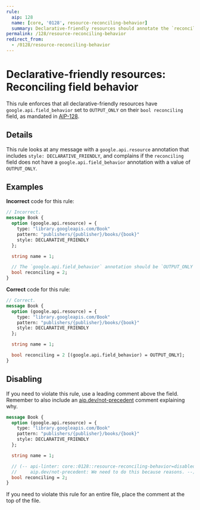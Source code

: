 ```yaml
---
rule:
  aip: 128
  name: [core, '0128', resource-reconciling-behavior]
  summary: Declarative-friendly resources should annotate the `reconciling` field as `OUTPUT_ONLY`.
permalink: /128/resource-reconciling-behavior
redirect_from:
  - /0128/resource-reconciling-behavior
---
```


# Declarative-friendly resources: Reconciling field behavior

This rule enforces that all declarative-friendly resources have
`google.api.field_behavior` set to `OUTPUT_ONLY` on their `bool
reconciling` field, as mandated in [AIP-128][].

## Details

This rule looks at any message with a `google.api.resource` annotation that
includes `style: DECLARATIVE_FRIENDLY`, and complains if the `reconciling` field
does not have a `google.api.field_behavior` annotation with a value of
`OUTPUT_ONLY`.

## Examples

**Incorrect** code for this rule:

```proto
// Incorrect.
message Book {
  option (google.api.resource) = {
    type: "library.googleapis.com/Book"
    pattern: "publishers/{publisher}/books/{book}"
    style: DECLARATIVE_FRIENDLY
  };

  string name = 1;

  // The `google.api.field_behavior` annotation should be `OUTPUT_ONLY`.
  bool reconciling = 2;
}
```

**Correct** code for this rule:

```proto
// Correct.
message Book {
  option (google.api.resource) = {
    type: "library.googleapis.com/Book"
    pattern: "publishers/{publisher}/books/{book}"
    style: DECLARATIVE_FRIENDLY
  };

  string name = 1;

  bool reconciling = 2 [(google.api.field_behavior) = OUTPUT_ONLY];
}
```

## Disabling

If you need to violate this rule, use a leading comment above the field.
Remember to also include an [aip.dev/not-precedent][] comment explaining why.

```proto
message Book {
  option (google.api.resource) = {
    type: "library.googleapis.com/Book"
    pattern: "publishers/{publisher}/books/{book}"
    style: DECLARATIVE_FRIENDLY
  };

  string name = 1;

  // (-- api-linter: core::0128::resource-reconciling-behavior=disabled
  //     aip.dev/not-precedent: We need to do this because reasons. --)
  bool reconciling = 2;
}
```

If you need to violate this rule for an entire file, place the comment at the
top of the file.

[aip-128]: https://aip.dev/128
[aip.dev/not-precedent]: https://aip.dev/not-precedent

